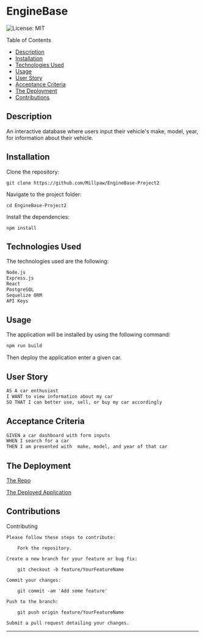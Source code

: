 # EngineBase
![License: MIT](https://img.shields.io/badge/License-MIT-yellow.svg)

Table of Contents

- [Description](#description)
- [Installation](#installation)
- [Technologies Used](#technologiesused)
- [Usage](#usage)
- [User Story](#userstory)
- [Acceptance Criteria](#acceptancecriteria)
- [The Deployment](#thedeployment)
- [Contributions](#contributions)

## Description

An interactive database where users input their vehicle's make, model, year, for information about their vehicle.


## Installation 

Clone the repository:

    git clone https://github.com/Millpaw/EngineBase-Project2 

Navigate to the project folder:

    cd EngineBase-Project2

Install the dependencies:

    npm install

## Technologies Used

The technologies used are the following:

```bash
Node.js
Express.js
React
PostgreSQL
Sequelize ORM
API Keys
```


## Usage

The application will be installed by using the following command:

```bash
npm run build
```

Then deploy the application enter a given car.


## User Story

```md
AS A car enthusiast
I WANT to view information about my car
SO THAT I can better use, sell, or buy my car accordingly
```

## Acceptance Criteria

```md
GIVEN a car dashboard with form inputs
WHEN I search for a car
THEN I am presented with  make, model, and year of that car
```

## The Deployment

[The Repo](https://github.com/Millpaw/EngineBase-Project2)

[The Deployed Application](file:///Users/Millpaw/bootcamp/projects/project-two/EngineBase-Project2/index.html)


## Contributions

Contributing

    Please follow these steps to contribute:

        Fork the repository.

    Create a new branch for your feature or bug fix:

        git checkout -b feature/YourFeatureName

    Commit your changes:

        git commit -am 'Add some feature'

    Push to the branch:

        git push origin feature/YourFeatureName

    Submit a pull request detailing your changes.

---
